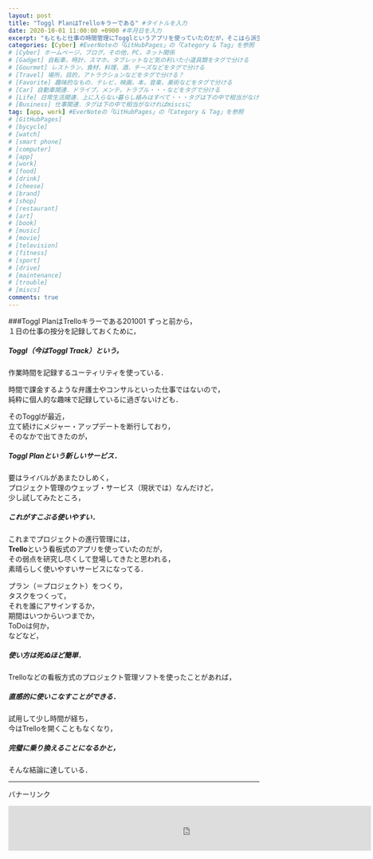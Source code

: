 ```yaml
---
layout: post
title: "Toggl PlanはTrelloキラーである" #タイトルを入力
date: 2020-10-01 11:00:00 +0900 #年月日を入力
excerpt: "もともと仕事の時間管理にTogglというアプリを使っていたのだが，そこはら派生してきたプロジェクト管理のウェブ・サービス，Toggle Planが痛く使いやすかった・・・" #home画面でタイトルの下に表示される短文を入力
categories: [Cyber] #EverNoteの「GitHubPages」の「Category & Tag」を参照
# [Cyber] ホームページ，ブログ，その他，PC，ネット関係
# [Gadget] 自転車，時計，スマホ，タブレットなど気の利いた小道具類をタグで分ける
# [Gourmet] レストラン，食材，料理，酒，チーズなどをタグで分ける
# [Travel] 場所，目的，アトラクションなどをタグで分ける？
# [Favorite] 趣味的なもの．テレビ，映画，本，音楽，美術などをタグで分ける
# [Car] 自動車関連．ドライブ，メンテ，トラブル・・・などをタグで分ける
# [Life] 日常生活関連．上に入らない暮らし絡みはすべて・・・タグは下の中で相当がなければmiscsに
# [Business] 仕事関連．タグは下の中で相当がなければmiscsに
tag: [app, work] #EverNoteの「GitHubPages」の「Category & Tag」を参照
# [GitHubPages]
# [bycycle]
# [watch]
# [smart phone]
# [computer]
# [app]
# [work]
# [food]
# [drink]
# [cheese]
# [brand]
# [shop]
# [restaurant]
# [art]
# [book]
# [music]
# [movie]
# [television]
# [fitness]
# [sport]
# [drive]
# [maintenance]
# [trouble]
# [miscs]
comments: true
---
```

###Toggl PlanはTrelloキラーである201001
ずっと前から，  
１日の仕事の按分を記録しておくために，
##### Toggl（今はToggl Track）という，
作業時間を記録するユーティリティを使っている．

時間で課金するような弁護士やコンサルといった仕事ではないので，  
純粋に個人的な趣味で記録しているに過ぎないけども．

そのTogglが最近，  
立て続けにメジャー・アップデートを断行しており，  
そのなかで出てきたのが，
##### Toggl Planという新しいサービス．

要はライバルがあまたひしめく，  
プロジェクト管理のウェッブ・サービス（現状では）なんだけど，  
少し試してみたところ，
##### これがすこぶる使いやすい．

これまでプロジェクトの進行管理には，  
**Trello**という看板式のアプリを使っていたのだが，  
その弱点を研究し尽くして登場してきたと思われる，  
素晴らしく使いやすいサービスになってる．

プラン（＝プロジェクト）をつくり，  
タスクをつくって，  
それを誰にアサインするか，  
期間はいつからいつまでか，  
ToDoは何か，  
などなど，
##### 使い方は死ぬほど簡単．
Trelloなどの看板方式のプロジェクト管理ソフトを使ったことがあれば，
##### 直感的に使いこなすことができる．

試用して少し時間が経ち，  
今はTrelloを開くこともなくなり，  
##### 完璧に乗り換えることになるかと，
そんな結論に達している．

*****
バナーリンク

<iframe src="https://rcm-fe.amazon-adsystem.com/e/cm?o=9&p=48&l=ez&f=ifr&linkID=850b58a06c65ee4a69681349a14046b9&t=palibera-22&tracking_id=palibera-22" width="728" height="90" scrolling="no" border="0" marginwidth="0" style="border:none;" frameborder="0" target="_blank"></iframe>

